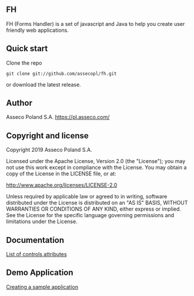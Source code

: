## FH
FH (Forms Handler) is a set of javascript and Java to help you create user friendly web applications.  


## Quick start
Clone the repo 
```
git clone git://github.com/assecopl/fh.git
```
or download the latest release.


## Author
Asseco Poland S.A.
https://pl.asseco.com/


## Copyright and license
Copyright 2019 Asseco Poland S.A.

Licensed under the Apache License, Version 2.0 (the "License"); you may not use this work except in compliance with the License. You may obtain a copy of the License in the LICENSE file, or at:

http://www.apache.org/licenses/LICENSE-2.0

Unless required by applicable law or agreed to in writing, software distributed under the License is distributed on an "AS IS" BASIS, WITHOUT WARRANTIES OR CONDITIONS OF ANY KIND, either express or implied. See the License for the specific language governing permissions and limitations under the License.

## Documentation

[List of controls attributes](fh/ListControls.md)

##  Demo Application 

[Creating a sample application](fh/demo-app/doemo-app.md)
